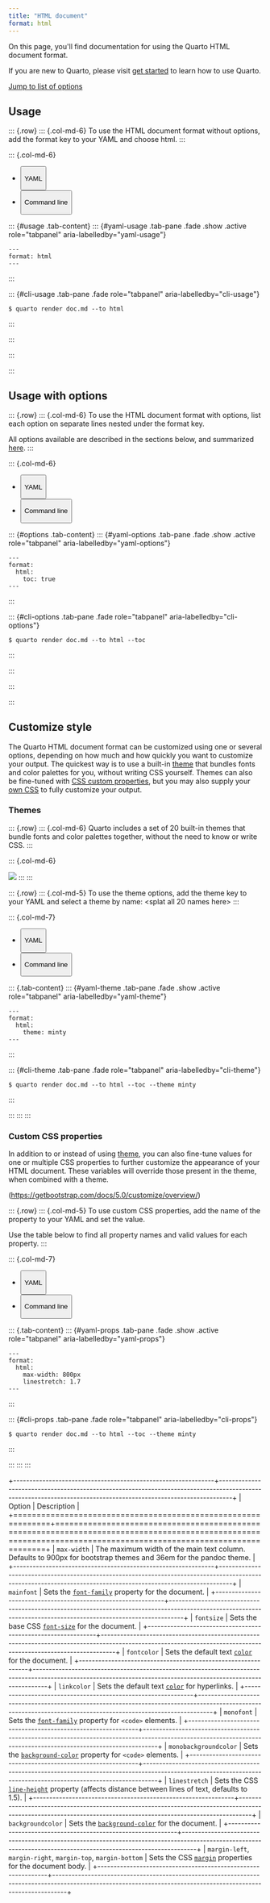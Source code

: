 ```yaml
---
title: "HTML document"
format: html
---
```


On this page, you'll find documentation for using the Quarto HTML document format.

If you are new to Quarto, please visit [get started](link) to learn how to use Quarto.

<a href="#usage" class="btn btn-primary" role="button">Jump to list of options</a>

## Usage

::: {.row}
::: {.col-md-6}
To use the HTML document format without options, add the format key to your YAML and choose html.
:::

::: {.col-md-6}
<ul class="nav nav-tabs" id="usage" role="tablist">

<li class="nav-item" role="presentation">

<button class="nav-link active" id="yaml-usage-tab" data-bs-toggle="tab" data-bs-target="#yaml-usage" type="button" role="tab" aria-controls="yaml-usage" aria-selected="true">

YAML

</button>

</li>

<li class="nav-item" role="presentation">

<button class="nav-link" id="cli-usage-tab" data-bs-toggle="tab" data-bs-target="#cli-usage" type="button" role="tab" aria-controls="cli-usage" aria-selected="false">

Command line

</button>

</li>

</ul>

::: {#usage .tab-content}
::: {#yaml-usage .tab-pane .fade .show .active role="tabpanel" aria-labelledby="yaml-usage"}
``` {.yaml}
---
format: html
---
```
:::

::: {#cli-usage .tab-pane .fade role="tabpanel" aria-labelledby="cli-usage"}
``` {.bash}
$ quarto render doc.md --to html
```
:::

<!--# close tabbed content -->
:::

<!--# close column -->
:::

<!--# close row -->
:::

## Usage with options

::: {.row}
::: {.col-md-6}
To use the HTML document format with options, list each option on separate lines nested under the format key.

All options available are described in the sections below, and summarized [here](link).
:::

::: {.col-md-6}
<ul class="nav nav-tabs" id="options" role="tablist">

<li class="nav-item" role="presentation">

<button class="nav-link active" id="yaml-options-tab" data-bs-toggle="tab" data-bs-target="#yaml-options" type="button" role="tab" aria-controls="yaml-options" aria-selected="true">

YAML

</button>

</li>

<li class="nav-item" role="presentation">

<button class="nav-link" id="cli-options-tab" data-bs-toggle="tab" data-bs-target="#cli-options" type="button" role="tab" aria-controls="cli-options" aria-selected="false">

Command line

</button>

</li>

</ul>

::: {#options .tab-content}
::: {#yaml-options .tab-pane .fade .show .active role="tabpanel" aria-labelledby="yaml-options"}
``` {.yaml}
---
format:
  html:
    toc: true
---
```
:::

::: {#cli-options .tab-pane .fade role="tabpanel" aria-labelledby="cli-options"}
``` {.bash}
$ quarto render doc.md --to html --toc
```
:::

<!--# close tabbed content -->
:::

<!--# close column -->
:::

<!--# close row -->
:::

## Customize style

The Quarto HTML document format can be customized using one or several options, depending on how much and how quickly you want to customize your output. The quickest way is to use a built-in [theme](#themes) that bundles fonts and color palettes for you, without writing CSS yourself. Themes can also be fine-tuned with [CSS custom properties](link), but you may also supply your [own CSS](link) to fully customize your output.

### Themes

::: {.row}
::: {.col-md-6}
Quarto includes a set of 20 built-in themes that bundle fonts and color palettes together, without the need to know or write CSS.
:::

::: {.col-md-6}
<!--# img carousel here  -->

![](http://placekitten.com/300/200)
:::
:::

::: {.row}
::: {.col-md-5}
To use the theme options, add the theme key to your YAML and select a theme by name: \<splat all 20 names here\>
:::

::: {.col-md-7}
<ul class="nav nav-tabs" id="theme" role="tablist">

<li class="nav-item" role="presentation">

<button class="nav-link active" id="yaml-theme-tab" data-bs-toggle="tab" data-bs-target="#yaml-theme" type="button" role="tab" aria-controls="yaml-theme" aria-selected="true">

YAML

</button>

</li>

<li class="nav-item" role="presentation">

<button class="nav-link" id="cli-theme-tab" data-bs-toggle="tab" data-bs-target="#cli-theme" type="button" role="tab" aria-controls="cli-theme" aria-selected="false">

Command line

</button>

</li>

</ul>

::: {.tab-content}
::: {#yaml-theme .tab-pane .fade .show .active role="tabpanel" aria-labelledby="yaml-theme"}
``` {.yaml}
---
format:
  html:
    theme: minty
---
```
:::

::: {#cli-theme .tab-pane .fade role="tabpanel" aria-labelledby="cli-theme"}
``` {.bash}
$ quarto render doc.md --to html --toc --theme minty
```
:::

<!--# close tabbed content -->
:::
:::
:::

### Custom CSS properties

In addition to or instead of using [theme](#themes), you can also fine-tune values for one or multiple CSS properties to further customize the appearance of your HTML document. These variables will override those present in the theme, when combined with a theme.

(https://getbootstrap.com/docs/5.0/customize/overview/)

::: {.row}
::: {.col-md-5}
To use custom CSS properties, add the name of the property to your YAML and set the value.


Use the table below to find all property names and valid values for each property.
:::

::: {.col-md-7}
<ul class="nav nav-tabs" id="css-props" role="tablist">

<li class="nav-item" role="presentation">

<button class="nav-link active" id="yaml-props-tab" data-bs-toggle="tab" data-bs-target="#yaml-props" type="button" role="tab" aria-controls="yaml-props" aria-selected="true">

YAML

</button>

</li>

<li class="nav-item" role="presentation">

<button class="nav-link" id="cli-props-tab" data-bs-toggle="tab" data-bs-target="#cli-props" type="button" role="tab" aria-controls="cli-props" aria-selected="false">

Command line

</button>

</li>

</ul>

::: {.tab-content}
::: {#yaml-props .tab-pane .fade .show .active role="tabpanel" aria-labelledby="yaml-props"}
``` {.yaml}
---
format:
  html:
    max-width: 800px
    linestretch: 1.7
---
```
:::

::: {#cli-props .tab-pane .fade role="tabpanel" aria-labelledby="cli-props"}
``` {.bash}
$ quarto render doc.md --to html --toc --theme minty
```
:::

<!--# close tabbed content -->
:::
:::
:::

+--------------------------------------------------------------+----------------------------------------------------------------------------------------------------------------------------------------------------------------+
| Option                                                       | Description                                                                                                                                                    |
+==============================================================+================================================================================================================================================================+
| `max-width`                                                  | The maximum width of the main text column. Defaults to 900px for bootstrap themes and 36em for the pandoc theme.                                               |
+--------------------------------------------------------------+----------------------------------------------------------------------------------------------------------------------------------------------------------------+
| `mainfont`                                                   | Sets the [`font-family`](https://developer.mozilla.org/en-US/docs/Web/CSS/font-family) property for the document.                                              |
+--------------------------------------------------------------+----------------------------------------------------------------------------------------------------------------------------------------------------------------+
| `fontsize`                                                   | Sets the base CSS [`font-size`](https://developer.mozilla.org/en-US/docs/Web/CSS/font-size) for the document.                                                  |
+--------------------------------------------------------------+----------------------------------------------------------------------------------------------------------------------------------------------------------------+
| `fontcolor`                                                  | Sets the default text [`color`](https://developer.mozilla.org/en-US/docs/Web/CSS/color) for the document.                                                      |
+--------------------------------------------------------------+----------------------------------------------------------------------------------------------------------------------------------------------------------------+
| `linkcolor`                                                  | Sets the default text [`color`](https://developer.mozilla.org/en-US/docs/Web/CSS/color) for hyperlinks.                                                        |
+--------------------------------------------------------------+----------------------------------------------------------------------------------------------------------------------------------------------------------------+
| `monofont`                                                   | Sets the [`font-family`](https://developer.mozilla.org/en-US/docs/Web/CSS/font-family) property for `<code>` elements.                                         |
+--------------------------------------------------------------+----------------------------------------------------------------------------------------------------------------------------------------------------------------+
| `monobackgroundcolor`                                        | Sets the [`background-color`](https://developer.mozilla.org/en-US/docs/Web/CSS/background-color) property for `<code>` elements.                               |
+--------------------------------------------------------------+----------------------------------------------------------------------------------------------------------------------------------------------------------------+
| `linestretch`                                                | Sets the CSS [`line-height`](https://developer.mozilla.org/en-US/docs/Web/CSS/line-height) property (affects distance between lines of text, defaults to 1.5). |
+--------------------------------------------------------------+----------------------------------------------------------------------------------------------------------------------------------------------------------------+
| `backgroundcolor`                                            | Sets the [`background-color`](https://developer.mozilla.org/en-US/docs/Web/CSS/background-color) for the document.                                             |
+--------------------------------------------------------------+----------------------------------------------------------------------------------------------------------------------------------------------------------------+
| `margin-left`, `margin-right`, `margin-top`, `margin-bottom` | Sets the CSS [`margin`](https://developer.mozilla.org/en-US/docs/Web/CSS/margin) properties for the document body.                                             |
+--------------------------------------------------------------+----------------------------------------------------------------------------------------------------------------------------------------------------------------+
